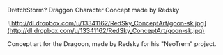 DretchStorm? Draggon Character Concept made by Redsky

![http://dl.dropbox.com/u/13341162/RedSky_ConceptArt/goon-sk.jpg](http://dl.dropbox.com/u/13341162/RedSky_ConceptArt/goon-sk.jpg)

Concept art for the Dragoon, made by Redsky for his "NeoTrem" project.